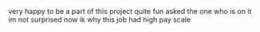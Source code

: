 very happy to be a part of this project
quite fun
asked the one who is on it
im not surprised
now ik why this job had high pay scale
